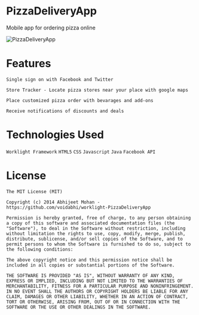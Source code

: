 PizzaDeliveryApp
==========================
Mobile app for ordering pizza online

![PizzaDeliveryApp](https://raw.githubusercontent.com/voidabhi/worklight-PizzaDeliveryApp/screenshot/screenshot.png)

Features
==========================

`Single sign on with Facebook and Twitter `

`Store Tracker - Locate pizza stores near your place with google maps`

`Place customized pizza order with bevarages and add-ons`

`Receive notifications of discounts and deals`


Technologies Used
==========================

`Worklight Framework`
`HTML5`
`CSS`
`Javascript`
`Java`
`Facebook API`


License
==========================

```
The MIT License (MIT)

Copyright (c) 2014 Abhijeet Mohan - https://github.com/voidabhi/worklight-PizzaDeliveryApp

Permission is hereby granted, free of charge, to any person obtaining a copy of this software and associated documentation files (the "Software"), to deal in the Software without restriction, including without limitation the rights to use, copy, modify, merge, publish, distribute, sublicense, and/or sell copies of the Software, and to permit persons to whom the Software is furnished to do so, subject to the following conditions:

The above copyright notice and this permission notice shall be included in all copies or substantial portions of the Software.

THE SOFTWARE IS PROVIDED "AS IS", WITHOUT WARRANTY OF ANY KIND, EXPRESS OR IMPLIED, INCLUDING BUT NOT LIMITED TO THE WARRANTIES OF MERCHANTABILITY, FITNESS FOR A PARTICULAR PURPOSE AND NONINFRINGEMENT. IN NO EVENT SHALL THE AUTHORS OR COPYRIGHT HOLDERS BE LIABLE FOR ANY CLAIM, DAMAGES OR OTHER LIABILITY, WHETHER IN AN ACTION OF CONTRACT, TORT OR OTHERWISE, ARISING FROM, OUT OF OR IN CONNECTION WITH THE SOFTWARE OR THE USE OR OTHER DEALINGS IN THE SOFTWARE.
```
